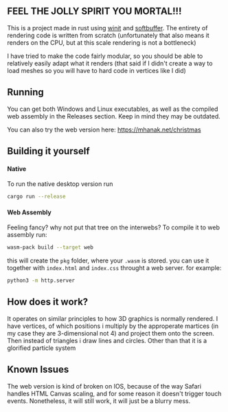 ## FEEL THE JOLLY SPIRIT YOU MORTAL!!!

This is a project made in rust using [winit](https://github.com/rust-windowing/winit) and [softbuffer](https://github.com/rust-windowing/softbuffer). The entirety of rendering code is written from scratch (unfortunately that also means it renders on the CPU, but at this scale rendering is not a bottleneck)

I have tried to make the code fairly modular, so you should be able to relatively easily adapt what it renders (that said if I didn't create a way to load meshes so you will have to hard code in vertices like I did)

## Running
You can get both Windows and Linux executables, as well as the compiled web assembly in the Releases section. Keep in mind they may be outdated.

You can also try the web version here: https://mhanak.net/christmas
## Building it yourself
#### Native
To run the native desktop version run
``` bash
cargo run --release
```
#### Web Assembly
Feeling fancy? why not put that tree on the interwebs? To compile it to web assembly run:
``` bash
wasm-pack build --target web
```
this will create the `pkg` folder, where your `.wasm` is stored. you can use it together with `index.html` and `index.css` throught a web server. for example:
``` bash
python3 -m http.server
```

## How does it work?

It operates on similar principles to how 3D graphics is normally rendered. I have vertices, of which positions i multiply by the approperate martices (in my case they are 3-dimensional not 4) and project them onto the screen. Then instead of triangles i draw lines and circles.
Other than that it is a glorified particle system

## Known Issues

The web version is kind of broken on IOS, because of the way Safari handles HTML Canvas scaling, and for some reason it doesn't trigger touch events. Nonetheless, it will still work, it will just be a blurry mess.